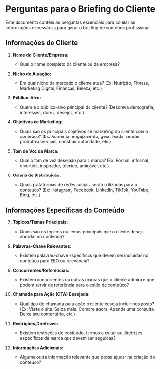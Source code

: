 # Perguntas para o Briefing do Cliente

Este documento contém as perguntas essenciais para coletar as informações necessárias para gerar o briefing de conteúdo profissional.

## Informações do Cliente

1.  **Nome do Cliente/Empresa:**
    *   Qual o nome completo do cliente ou da empresa?

2.  **Nicho de Atuação:**
    *   Em qual nicho de mercado o cliente atua? (Ex: Nutrição, Fitness, Marketing Digital, Finanças, Beleza, etc.)

3.  **Público-Alvo:**
    *   Quem é o público-alvo principal do cliente? (Descreva demografia, interesses, dores, desejos, etc.)

4.  **Objetivos de Marketing:**
    *   Quais são os principais objetivos de marketing do cliente com o conteúdo? (Ex: Aumentar engajamento, gerar leads, vender produtos/serviços, construir autoridade, etc.)

5.  **Tom de Voz da Marca:**
    *   Qual o tom de voz desejado para a marca? (Ex: Formal, informal, divertido, inspirador, técnico, amigável, etc.)

6.  **Canais de Distribuição:**
    *   Quais plataformas de redes sociais serão utilizadas para o conteúdo? (Ex: Instagram, Facebook, LinkedIn, TikTok, YouTube, Blog, etc.)

## Informações Específicas do Conteúdo

7.  **Tópicos/Temas Principais:**
    *   Quais são os tópicos ou temas principais que o cliente deseja abordar no conteúdo?

8.  **Palavras-Chave Relevantes:**
    *   Existem palavras-chave específicas que devem ser incluídas no conteúdo para SEO ou relevância?

9.  **Concorrentes/Referências:**
    *   Existem concorrentes ou outras marcas que o cliente admira e que podem servir de referência para o estilo de conteúdo?

10. **Chamada para Ação (CTA) Desejada:**
    *   Qual tipo de chamada para ação o cliente deseja incluir nos posts? (Ex: Visite o site, Saiba mais, Compre agora, Agende uma consulta, Deixe seu comentário, etc.)

11. **Restrições/Diretrizes:**
    *   Existem restrições de conteúdo, termos a evitar ou diretrizes específicas da marca que devem ser seguidas?

12. **Informações Adicionais:**
    *   Alguma outra informação relevante que possa ajudar na criação do conteúdo?